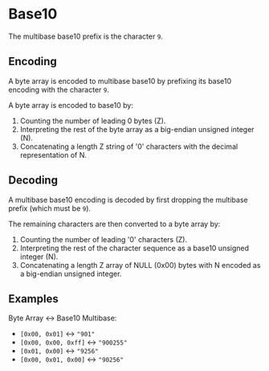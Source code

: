 # Base10

The multibase base10 prefix is the character `9`.

## Encoding

A byte array is encoded to multibase base10 by prefixing its base10 encoding
with the character `9`.

A byte array is encoded to base10 by:

1. Counting the number of leading 0 bytes (Z).
2. Interpreting the rest of the byte array as a big-endian unsigned integer (N).
3. Concatenating a length Z string of '0' characters with the decimal
   representation of N.

## Decoding

A multibase base10 encoding is decoded by first dropping the multibase prefix
(which must be `9`).


The remaining characters are then converted to a byte array by:

1. Counting the number of leading '0' characters (Z).
2. Interpreting the rest of the character sequence as a base10 unsigned integer
   (N).
3. Concatenating a length Z array of NULL (0x00) bytes with N encoded as a
   big-endian unsigned integer.

## Examples

Byte Array <-> Base10 Multibase:

* `[0x00, 0x01]` <-> `"901"`
* `[0x00, 0x00, 0xff]` <-> `"900255"`
* `[0x01, 0x00]` <-> `"9256"`
* `[0x00, 0x01, 0x00]` <-> `"90256"`
